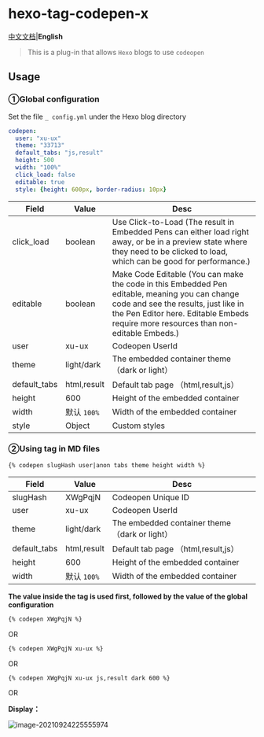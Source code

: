 # hexo-tag-codepen-x

[中文文档](./zh/README.md)|**English**


> This is a plug-in that allows `Hexo` blogs to use `codeopen`


## Usage

### ①Global configuration

Set the file `_ config.yml` under the Hexo blog directory

```yaml
codepen:
  user: "xu-ux"
  theme: "33713"
  default_tabs: "js,result"
  height: 500
  width: "100%"
  click_load: false
  editable: true
  style: {height: 600px, border-radius: 10px}
```

Field        | Value         | Desc
-------------|---------------|-----------
click_load   | boolean       | Use Click-to-Load (The result in Embedded Pens can either load right away, or be in a preview state where they need to be clicked to load, which can be good for performance.)
editable     | boolean       | Make Code Editable (You can make the code in this Embedded Pen editable, meaning you can change code and see the results, just like in the Pen Editor here. Editable Embeds require more resources than non-editable Embeds.)
user         | xu-ux         | Codeopen UserId
theme        | light/dark    | The embedded container theme（dark or light）
default_tabs | html,result   | Default tab page  （html,result,js）
height       | 600           | Height of the embedded container
width        | 默认 `100%`    | Width of the embedded container 
style        | Object        | Custom styles

### ②Using tag in MD files

```ejs
{% codepen slugHash user|anon tabs theme height width %}
```

Field        | Value         | Desc
-------------|---------------|-----------
slugHash     | XWgPqjN       | Codeopen Unique ID
user         | xu-ux         | Codeopen UserId
theme        | light/dark    | The embedded container theme（dark or light）
default_tabs | html,result   | Default tab page  （html,result,js）
height       | 600           | Height of the embedded container
width        | 默认 `100%`    | Width of the embedded container 

**The value inside the tag is used first, followed by the value of the global configuration**

```md
{% codepen XWgPqjN %}
```
OR
```md
{% codepen XWgPqjN xu-ux %}
```
OR
```md
{% codepen XWgPqjN xu-ux js,result dark 600 %}
```
OR



**Display：**

![image-20210924225555974](https://cdn.jsdelivr.net/gh/xu-ux/static/img/blog/2021/202109242256549.png)

